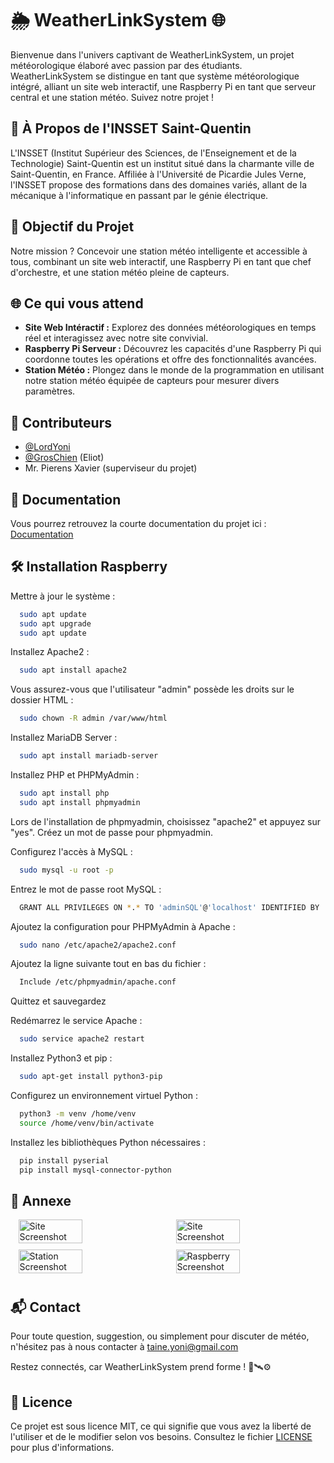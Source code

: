 
# 🌦️ WeatherLinkSystem 🌐

Bienvenue dans l'univers captivant de WeatherLinkSystem, un projet météorologique élaboré avec passion par des étudiants. WeatherLinkSystem se distingue en tant que système météorologique intégré, alliant un site web interactif, une Raspberry Pi en tant que serveur central et une station météo. Suivez notre projet !

## 🏫 À Propos de l'INSSET Saint-Quentin

L'INSSET (Institut Supérieur des Sciences, de l'Enseignement et de la Technologie) Saint-Quentin est un institut situé dans la charmante ville de Saint-Quentin, en France. Affiliée à l'Université de Picardie Jules Verne, l'INSSET propose des formations dans des domaines variés, allant de la mécanique à l'informatique en passant par le génie électrique.

## 🚀 Objectif du Projet

Notre mission ? Concevoir une station météo intelligente et accessible à tous, combinant un site web interactif, une Raspberry Pi en tant que chef d'orchestre, et une station météo  pleine de capteurs.

## 🌐 Ce qui vous attend

- **Site Web Intéractif :** Explorez des données météorologiques en temps réel et interagissez avec notre site convivial.
- **Raspberry Pi Serveur :** Découvrez les capacités d'une Raspberry Pi qui coordonne toutes les opérations et offre des fonctionnalités avancées.
- **Station Météo  :** Plongez dans le monde de la programmation  en utilisant notre station météo équipée de capteurs pour mesurer divers paramètres.



## 👥 Contributeurs

- [@LordYoni](https://github.com/LordYoni)
- [@GrosChien](https://github.com/GrosChien) (Eliot)
- Mr. Pierens Xavier (superviseur du projet)
## 📃 Documentation
Vous pourrez retrouvez la courte documentation du projet ici :
[Documentation](https://github.com/LordYoni/WeatherLinkSystem/tree/main/documentation)


## 🛠️ Installation Raspberry


Mettre à jour le système :
```bash
  sudo apt update
  sudo apt upgrade
  sudo apt update
```
Installez Apache2 :
```bash
  sudo apt install apache2
```

Vous assurez-vous que l'utilisateur "admin" possède les droits sur le dossier HTML :
```bash
  sudo chown -R admin /var/www/html
```
Installez MariaDB Server :
```bash
  sudo apt install mariadb-server
```

Installez PHP et PHPMyAdmin :
```bash
  sudo apt install php
  sudo apt install phpmyadmin
```
Lors de l'installation de phpmyadmin, choisissez "apache2" et appuyez sur "yes".
Créez un mot de passe pour phpmyadmin.


Configurez l'accès à MySQL :
```bash
  sudo mysql -u root -p
```
Entrez le mot de passe root MySQL :
```bash
  GRANT ALL PRIVILEGES ON *.* TO 'adminSQL'@'localhost' IDENTIFIED BY 'StationSQL' WITH   GRANT OPTION;
```

Ajoutez la configuration pour PHPMyAdmin à Apache :
```bash
  sudo nano /etc/apache2/apache2.conf
```
Ajoutez la ligne suivante tout en bas du fichier :
```bash
  Include /etc/phpmyadmin/apache.conf
```
Quittez et sauvegardez

Redémarrez le service Apache :
```bash
  sudo service apache2 restart
```

Installez Python3 et pip :
```bash
  sudo apt-get install python3-pip
```

Configurez un environnement virtuel Python :
```bash
  python3 -m venv /home/venv
  source /home/venv/bin/activate
```

Installez les bibliothèques Python nécessaires :
```bash
  pip install pyserial
  pip install mysql-connector-python
```



## 🔗 Annexe

<div style="display: flex; flex-wrap: wrap; justify-content: space-around;">
  <img src="https://via.placeholder.com/468x300?text=Site" alt="Site Screenshot" style="width: 45%; margin-bottom: 10px;">
  <img src="https://via.placeholder.com/468x300?text=Site" alt="Site Screenshot" style="width: 45%; margin-bottom: 10px;">
  <img src="https://via.placeholder.com/468x300?text=Station" alt="Station Screenshot" style="width: 45%; margin-bottom: 10px;">
  <img src="https://via.placeholder.com/468x300?text=Raspberry" alt="Raspberry Screenshot" style="width: 45%; margin-bottom: 10px;">
</div>

[//]: # (![App Screenshot]&#40;https://via.placeholder.com/468x300?text=Site&#41;)

[//]: # (![App Screenshot]&#40;https://via.placeholder.com/468x300?text=Site&#41;)

[//]: # (![App Screenshot]&#40;https://via.placeholder.com/468x300?text=Station&#41;)

[//]: # (![App Screenshot]&#40;https://via.placeholder.com/468x300?text=Raspberry&#41;)
## 📬 Contact

Pour toute question, suggestion, ou simplement pour discuter de météo, n'hésitez pas à nous contacter à taine.yoni@gmail.com

Restez connectés, car WeatherLinkSystem prend forme ! 🌈🛰️⚙️

## 📝 Licence

Ce projet est sous licence MIT, ce qui signifie que vous avez la liberté de l'utiliser et de le modifier selon vos besoins. Consultez le fichier [LICENSE](https://github.com/LordYoni/WeatherLinkSystem/blob/main/LICENSE) pour plus d'informations.
